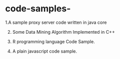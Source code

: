 # code-samples-
1.A sample proxy server code written in java core


2. Some Data Mining Algorithm Implemented in C++

3. R programming language Code Sample.
4. A plain javascript code sample.
